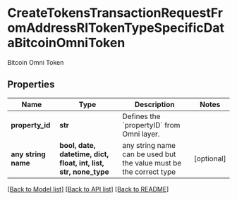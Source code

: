 # CreateTokensTransactionRequestFromAddressRITokenTypeSpecificDataBitcoinOmniToken

Bitcoin Omni Token

## Properties
Name | Type | Description | Notes
------------ | ------------- | ------------- | -------------
**property_id** | **str** | Defines the &#x60;propertyID&#x60; from Omni layer. | 
**any string name** | **bool, date, datetime, dict, float, int, list, str, none_type** | any string name can be used but the value must be the correct type | [optional]

[[Back to Model list]](../README.md#documentation-for-models) [[Back to API list]](../README.md#documentation-for-api-endpoints) [[Back to README]](../README.md)



